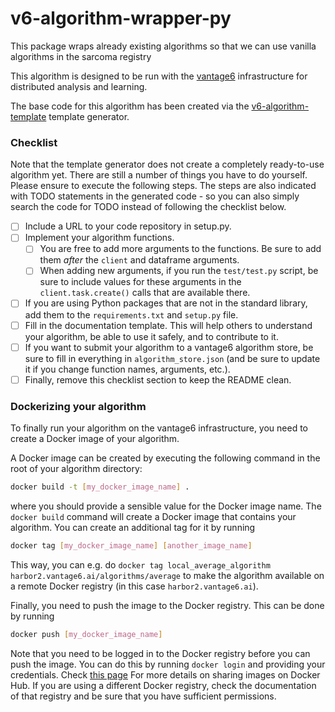 
# v6-algorithm-wrapper-py

This package wraps already existing algorithms so that we can use vanilla algorithms in the sarcoma registry

This algorithm is designed to be run with the [vantage6](https://vantage6.ai)
infrastructure for distributed analysis and learning.

The base code for this algorithm has been created via the
[v6-algorithm-template](https://github.com/vantage6/v6-algorithm-template)
template generator.

### Checklist

Note that the template generator does not create a completely ready-to-use
algorithm yet. There are still a number of things you have to do yourself.
Please ensure to execute the following steps. The steps are also indicated with
TODO statements in the generated code - so you can also simply search the
code for TODO instead of following the checklist below.

- [ ] Include a URL to your code repository in setup.py.
- [ ] Implement your algorithm functions.
  - [ ] You are free to add more arguments to the functions. Be sure to add them
    *after* the `client` and dataframe arguments.
  - [ ] When adding new arguments, if you run the `test/test.py` script, be sure
    to include values for these arguments in the `client.task.create()` calls
    that are available there.
- [ ] If you are using Python packages that are not in the standard library, add
  them to the `requirements.txt` and `setup.py` file.
- [ ] Fill in the documentation template. This will help others to understand your
  algorithm, be able to use it safely, and to contribute to it.
- [ ] If you want to submit your algorithm to a vantage6 algorithm store, be sure
  to fill in everything in ``algorithm_store.json`` (and be sure to update
  it if you change function names, arguments, etc.).
- [ ] Finally, remove this checklist section to keep the README clean.

### Dockerizing your algorithm

To finally run your algorithm on the vantage6 infrastructure, you need to
create a Docker image of your algorithm.

A Docker image can be created by executing the following command in the root of your
algorithm directory:

```bash
docker build -t [my_docker_image_name] .
```

where you should provide a sensible value for the Docker image name. The
`docker build` command will create a Docker image that contains your algorithm.
You can create an additional tag for it by running

```bash
docker tag [my_docker_image_name] [another_image_name]
```

This way, you can e.g. do
`docker tag local_average_algorithm harbor2.vantage6.ai/algorithms/average` to
make the algorithm available on a remote Docker registry (in this case
`harbor2.vantage6.ai`).

Finally, you need to push the image to the Docker registry. This can be done
by running

```bash
docker push [my_docker_image_name]
```

Note that you need to be logged in to the Docker registry before you can push
the image. You can do this by running `docker login` and providing your
credentials. Check [this page](https://docs.docker.com/get-started/04_sharing_app/)
For more details on sharing images on Docker Hub. If you are using a different
Docker registry, check the documentation of that registry and be sure that you
have sufficient permissions.